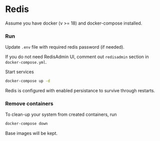 Redis
===

Assume you have docker (v >= 18) and docker-compose installed.

### Run
Update `.env` file with required redis password (if needed). 

If you do not need RedisAdmin UI, comment out `redisadmin` section in `docker-compose.yml`.

Start services

```bash
docker-compose up -d
```

Redis is configured with enabled persistance to survive through restarts.

### Remove containers

To clean-up your system from created containers, run

```bash
docker-compose down
```

Base images will be kept.
